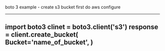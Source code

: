 boto 3
example - create s3 bucket
first do aws configure

----
import boto3
clinet = boto3.client('s3')
response = client.create_bucket(
    Bucket='name_of_bucket',
    )
-----
